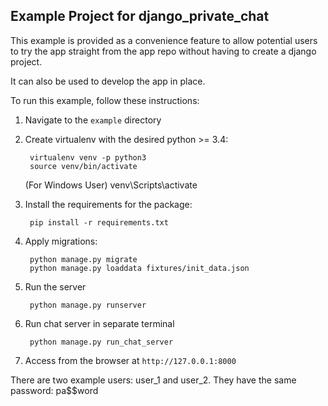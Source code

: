## Example Project for django_private_chat

This example is provided as a convenience feature to allow potential users to try the app straight from the app repo without having to create a django project.

It can also be used to develop the app in place.

To run this example, follow these instructions:

1. Navigate to the `example` directory
2. Create virtualenv with the desired python >= 3.4:

        virtualenv venv -p python3
        source venv/bin/activate
	(For Windows User)
	venv\Scripts\activate
        
3. Install the requirements for the package:
		
		pip install -r requirements.txt
		
4. Apply migrations:
		
		python manage.py migrate
		python manage.py loaddata fixtures/init_data.json
		
5. Run the server

		python manage.py runserver
		
6. Run chat server in separate terminal
        
        python manage.py run_chat_server
7. Access from the browser at `http://127.0.0.1:8000`

There are two example users: user_1 and user_2. They have the same password: pa$$word
